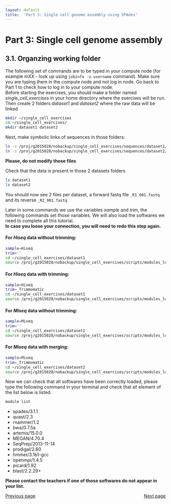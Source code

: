 ```yaml
---
layout: default
title:  'Part 3: Single cell genome assembly using SPAdes'
---
```


# Part 3: Single cell genome assembly

## 3.1. Organzing working folder

The following set of commands are to be typed in your compute node (for example mXX - look up using ```jobinfo -u username``` command). 
Make sure you are typing them in the compute node and not log in node. Go back to Part 1 to check how to log in to your compute node.  
Before starting the exercises, you should make a folder named *single_cell_exercises* in your home directory where the exercises will be run.
Then create 2 folders *dataset1* and *dataset2* where the raw data will be linked

```sh
mkdir ~/single_cell_exercises
cd ~/single_cell_exercises/
mkdir dataset1 dataset2
```

Next, make symbolic links of sequences in those folders:

```sh
ln -s /proj/g2015028/nobackup/single_cell_exercises/sequences/dataset1/* dataset1/
ln -s /proj/g2015028/nobackup/single_cell_exercises/sequences/dataset2/* dataset2/
```
**Please, do not modify those files**

Check that the data is present in those 2 datasets folders

```sh
ls dataset1
ls dataset2
```

You should now see 2 files per dataset, a forward fastq file ```_R1_001.fastq``` and its reverse ```_R2_001.fastq```  

Later in some commands we use the variables *sample* and *trim*, the following commands set those variables. 
We will also load the softwares we need to complete all this tutorial.  
**In case you loose your connection, you will need to redo this step again.**  

#### For *Hiseq* data without trimming:
```sh
sample=Hiseq
trim=''
cd ~/single_cell_exercises/dataset1
source /proj/g2015028/nobackup/single_cell_exercises/scripts/modules_load
```

#### For *Hiseq* data with trimming:
```sh
sample=Hiseq
trim=_Trimmomatic
cd ~/single_cell_exercises/dataset1
source /proj/g2015028/nobackup/single_cell_exercises/scripts/modules_load
```

#### For *Miseq* data without trimming:
```sh
sample=Miseq
trim=''
cd ~/single_cell_exercises/dataset2
source /proj/g2015028/nobackup/single_cell_exercises/scripts/modules_load
```

#### For *Miseq* data with merging:
```sh
sample=Miseq
trim=_Trimmomatic
cd ~/single_cell_exercises/dataset2
source /proj/g2015028/nobackup/single_cell_exercises/scripts/modules_load
```

Now we can check that all softwares have been correctly loaded, please type the following command in your terminal and check that all element of the list below is listed.  

```sh
module list
```

* spades/3.1.1
* quast/2.3
* rnammer/1.2
* bwa/0.7.5a
* artemis/15.0.0
* MEGAN/4.70.4
* SeqPrep/2013-11-14
* prodigal/2.60
* hmmer/3.1b1-gcc
* openmpi/1.4.5
* picard/1.92
* blast/2.2.29+

**Please contact the teachers if one of those softwares do not appear in your list.**


<div>
 <span style="float:left"><a class="btn btn-primary" href="scg_part3"> Previous page</a></span>
 <span style="float:right"><a class="btn btn-primary" href="scg_part3_2"> Next page</a></span>
</div>

